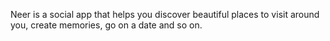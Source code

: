 Neer is a social app that helps you discover beautiful places to visit around you, create memories, go on a date and so on.
